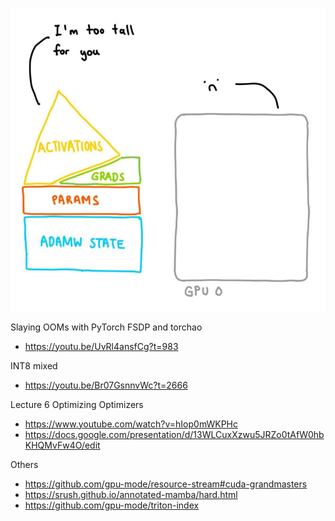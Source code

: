 ![](https://github.com/a-r-r-o-w/cogvideox-factory/blob/main/assets/slaying-ooms.png)

Slaying OOMs with PyTorch FSDP and torchao
- https://youtu.be/UvRl4ansfCg?t=983

INT8 mixed
- https://youtu.be/Br07GsnnvWc?t=2666

Lecture 6 Optimizing Optimizers
- https://www.youtube.com/watch?v=hIop0mWKPHc
- https://docs.google.com/presentation/d/13WLCuxXzwu5JRZo0tAfW0hbKHQMvFw4O/edit

Others
- https://github.com/gpu-mode/resource-stream#cuda-grandmasters
- https://srush.github.io/annotated-mamba/hard.html
- https://github.com/gpu-mode/triton-index

